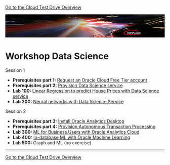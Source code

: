 [Go to the Cloud Test Drive Overview](../readme.md)

![](./commonimages/customer_logo2.png)

# Workshop Data Science #

Session 1
- **Prerequisites part 1:** [Request an Oracle Cloud Free Tier account](./prereq1/lab.md)
- **Prerequisites part 2:** [Provision Data Science service](./prereq2/lab.md)
- **Lab 100:** [Linear Regression to predict House Prices with Data Science service](./lab100/lab.md)
- **Lab 200:** [Neural networks with Data Science Service](./lab200/lab.md)

Session 2
- **Prerequisites part 3:** [Install Oracle Analytics Desktop](./prereq3/lab.md)
- **Prerequisites part 4:** [Provision Autonomous Transaction Processing](./prereq4/lab.md)
- **Lab 300:** [ML for Business Users with Oracle Analytics Cloud](./lab300/lab.md)
- **Lab 400:** [In-database ML with Oracle Machine Learning](./lab400/lab.md)
- **Lab 500:** Graph and ML (no exercise)

---

[Go to the Cloud Test Drive Overview](../readme.md)
